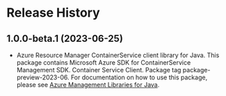 # Release History

## 1.0.0-beta.1 (2023-06-25)

- Azure Resource Manager ContainerService client library for Java. This package contains Microsoft Azure SDK for ContainerService Management SDK. Container Service Client. Package tag package-preview-2023-06. For documentation on how to use this package, please see [Azure Management Libraries for Java](https://aka.ms/azsdk/java/mgmt).

